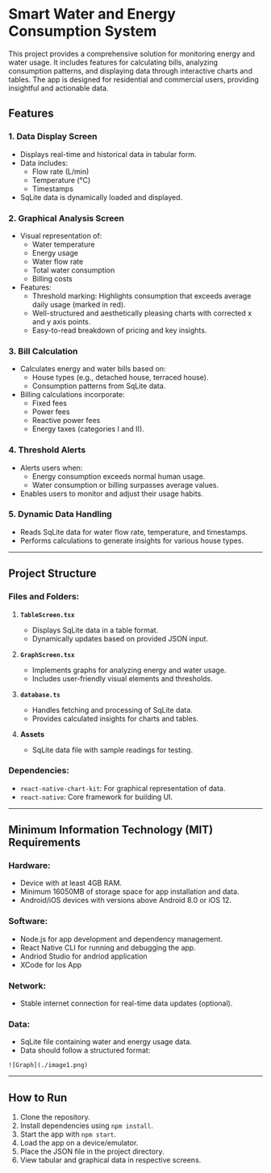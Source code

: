 # Smart Water and Energy Consumption System

This project provides a comprehensive solution for monitoring energy and water usage. It includes features for calculating bills, analyzing consumption patterns, and displaying data through interactive charts and tables. The app is designed for residential and commercial users, providing insightful and actionable data.

## Features

### 1. **Data Display Screen**
   - Displays real-time and historical data in tabular form.
   - Data includes:
     - Flow rate (L/min)
     - Temperature (°C)
     - Timestamps
   - SqLite data is dynamically loaded and displayed.

### 2. **Graphical Analysis Screen**
   - Visual representation of:
     - Water temperature
     - Energy usage
     - Water flow rate
     - Total water consumption
     - Billing costs
   - Features:
     - Threshold marking: Highlights consumption that exceeds average daily usage (marked in red).
     - Well-structured and aesthetically pleasing charts with corrected x and y axis points.
     - Easy-to-read breakdown of pricing and key insights.

### 3. **Bill Calculation**
   - Calculates energy and water bills based on:
     - House types (e.g., detached house, terraced house).
     - Consumption patterns from SqLite data.
   - Billing calculations incorporate:
     - Fixed fees
     - Power fees
     - Reactive power fees
     - Energy taxes (categories I and II).

### 4. **Threshold Alerts**
   - Alerts users when:
     - Energy consumption exceeds normal human usage.
     - Water consumption or billing surpasses average values.
   - Enables users to monitor and adjust their usage habits.

### 5. **Dynamic Data Handling**
   - Reads SqLite data for water flow rate, temperature, and timestamps.
   - Performs calculations to generate insights for various house types.

---

## Project Structure

### Files and Folders:
1. **`TableScreen.tsx`**
   - Displays SqLite data in a table format.
   - Dynamically updates based on provided JSON input.

2. **`GraphScreen.tsx`**
   - Implements graphs for analyzing energy and water usage.
   - Includes user-friendly visual elements and thresholds.

3. **`database.ts`**
   - Handles fetching and processing of SqLite data.
   - Provides calculated insights for charts and tables.

4. **Assets**
   - SqLite data file with sample readings for testing.

### Dependencies:
- `react-native-chart-kit`: For graphical representation of data.
- `react-native`: Core framework for building UI.

---

## Minimum Information Technology (MIT) Requirements

### Hardware:
- Device with at least 4GB RAM.
- Minimum 16050MB of storage space for app installation and data.
- Android/iOS devices with versions above Android 8.0 or iOS 12.

### Software:
- Node.js for app development and dependency management.
- React Native CLI for running and debugging the app.
- Andriod Studio for andriod application 
- XCode for Ios App

### Network:
- Stable internet connection for real-time data updates (optional).

### Data:
- SqLite file containing water and energy usage data.
- Data should follow a structured format:

```SqLite Data Sample
![Graph](./image1.png)
```

---

## How to Run
1. Clone the repository.
2. Install dependencies using `npm install`.
3. Start the app with `npm start`.
4. Load the app on a device/emulator.
5. Place the JSON file in the project directory.
6. View tabular and graphical data in respective screens.

